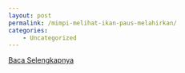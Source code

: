 ```yaml
---
layout: post
permalink: /mimpi-melihat-ikan-paus-melahirkan/
categories:
    - Uncategorized
---
```


[Baca Selengkapnya](/03)